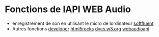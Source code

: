 # Fonctions de lAPI WEB Audio

* enregistrement de son en utilisant le micro de lordinateur
    [softfluent](http://www.softfluent.fr/blog/expertise/2015/04/28/Enregistrer-du-son-via-le-Microphone-en-JavaScript)
* Autres fonctions
    [developer](https://developer.mozilla.org/fr/docs/Web/API/Web_Audio_API)
    [html5rocks](https://www.html5rocks.com/en/tutorials/webaudio/intro/)
    [dvcs.w3.org](https://dvcs.w3.org/hg/audio/raw-file/tip/webaudio/specification.html)
    [webaudioapi](http://webaudioapi.com/)
 
